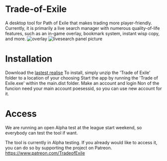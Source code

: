 # Trade-of-Exile
A desktop tool for Path of Exile that makes trading more player-friendly. Currently, it is primarily a live search manager with numerous quality-of-life features, such as an in-game overlay, bookmark system, instant wisp copy, and more.
![overlay](https://user-images.githubusercontent.com/129565402/229520069-944d3c36-f685-48d7-be8a-3f2209d5919a.png)
![livesearch panel picture](https://user-images.githubusercontent.com/129565402/229520081-5682c34b-e730-4c3c-b4d7-a1b1adbd7bdb.png)

# Installation
Download the [lastest realise](https://github.com/TradeofExile/Trade-of-Exile/releases/tag/v0.11)
To install, simply unzip the 'Trade of Exile' folder to a location of your choosing
Start the app by running the 'Trade of Exile.exe' within the main.dist folder. 
Make an account and login
Non of the funcion need your main account poesessid, so you can use new account for it. 


# Access
We are running an open Alpha test at the league start weekend, so everybody can test the tool if want.

The tool is currently in Alpha testing. If you already would like to access it, you can do so by supporting the project on Patreon.
https://www.patreon.com/TradeofExile
